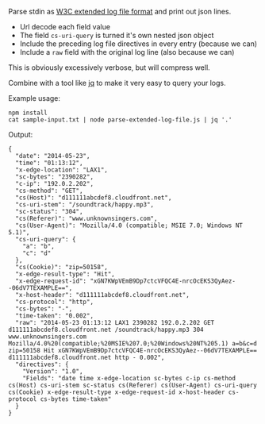 Parse stdin as [W3C extended log file format](http://www.w3.org/TR/WD-logfile.html) and print out json lines.

* Url decode each field value
* The field `cs-uri-query` is turned it's own nested json object
* Include the preceding log file directives in every entry (because we can)
* Include a `raw` field with the original log line (also because we can)

This is obviously excessively verbose, but will compress well.

Combine with a tool like [jq](http://stedolan.github.io/jq/) to make it very easy to query your logs.

Example usage:

    npm install 
    cat sample-input.txt | node parse-extended-log-file.js | jq '.'

Output:

    {
      "date": "2014-05-23",
      "time": "01:13:12",
      "x-edge-location": "LAX1",
      "sc-bytes": "2390282",
      "c-ip": "192.0.2.202",
      "cs-method": "GET",
      "cs(Host)": "d111111abcdef8.cloudfront.net",
      "cs-uri-stem": "/soundtrack/happy.mp3",
      "sc-status": "304",
      "cs(Referer)": "www.unknownsingers.com",
      "cs(User-Agent)": "Mozilla/4.0 (compatible; MSIE 7.0; Windows NT 5.1)",
      "cs-uri-query": {
        "a": "b",
        "c": "d"
      },
      "cs(Cookie)": "zip=50158",
      "x-edge-result-type": "Hit",
      "x-edge-request-id": "xGN7KWpVEmB9Dp7ctcVFQC4E-nrcOcEKS3QyAez--06dV7TEXAMPLE==",
      "x-host-header": "d111111abcdef8.cloudfront.net",
      "cs-protocol": "http",
      "cs-bytes": "-",
      "time-taken": "0.002",
      "raw": "2014-05-23 01:13:12 LAX1 2390282 192.0.2.202 GET d111111abcdef8.cloudfront.net /soundtrack/happy.mp3 304 www.unknownsingers.com Mozilla/4.0%20(compatible;%20MSIE%207.0;%20Windows%20NT%205.1) a=b&c=d zip=50158 Hit xGN7KWpVEmB9Dp7ctcVFQC4E-nrcOcEKS3QyAez--06dV7TEXAMPLE== d111111abcdef8.cloudfront.net http - 0.002",
      "directives": {
        "Version": "1.0",
        "Fields": "date time x-edge-location sc-bytes c-ip cs-method cs(Host) cs-uri-stem sc-status cs(Referer) cs(User-Agent) cs-uri-query cs(Cookie) x-edge-result-type x-edge-request-id x-host-header cs-protocol cs-bytes time-taken"
      }
    }